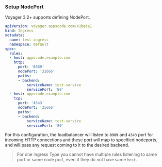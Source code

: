 ### Setup NodePort
Voyager 3.2+ supports defining NodePort.

```yaml
apiVersion: voyager.appscode.com/v1beta1
kind: Ingress
metadata:
  name: test-ingress
  namespace: default
spec:
  rules:
  - host: appscode.example.com
    http:
      port: '8989'
      nodePort: '32666'
      paths:
      - backend:
          serviceName: test-service
          servicePort: '80'
  - host: appscode.example.com
    tcp:
      port: '4343'
      nodePort: '35666'
      paths:
      - backend:
          serviceName: test-service
          servicePort: '80'

```

For this configuration, the loadbalancer will listen to `8989` and `4343` port for incoming HTTP
connections and these port will map to specified nodeports, and will pass any request coming to it to the desired backend.

> For one Ingress Type you cannot have multiple rules listening to same port or same node port, even if they do not have
same `host`.

